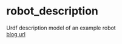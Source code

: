 # robot_description
Urdf description model of an example robot \
[blog url](https://roboticros.blogspot.com/2024/05/gazebo-simulation.html)
